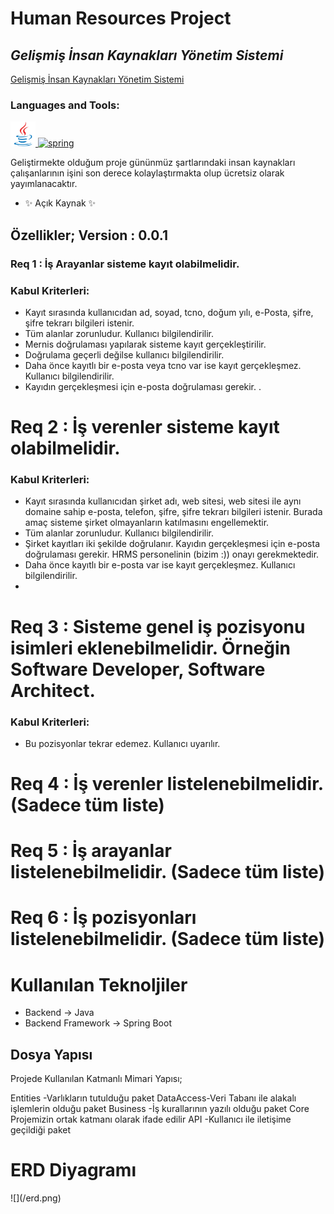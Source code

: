 
# Human Resources Project
## _Gelişmiş İnsan Kaynakları Yönetim Sistemi_
[Gelişmiş İnsan Kaynakları Yönetim Sistemi ](https://github.com/EnginKARATAS/javakamp/tree/main/hrmsJava)



<h3 align="left">Languages and Tools:</h3>
<p align="left"> <a href="https://www.java.com" target="_blank"> <img src="https://raw.githubusercontent.com/devicons/devicon/master/icons/java/java-original.svg" alt="java" width="40" height="40"/> </a> <a href="https://spring.io/" target="_blank"> <img src="https://www.vectorlogo.zone/logos/springio/springio-icon.svg" alt="spring" width="40" height="40"/> </a> </p>


Geliştirmekte olduğum proje gününmüz şartlarındaki insan kaynakları çalışanlarının işini son derece kolaylaştırmakta olup ücretsiz olarak yayımlanacaktır. 

 
- ✨ Açık Kaynak ✨

## Özellikler; Version : 0.0.1
### Req 1 : İş Arayanlar sisteme kayıt olabilmelidir.

### Kabul Kriterleri:

- Kayıt sırasında kullanıcıdan ad, soyad, tcno, doğum yılı, e-Posta, şifre, şifre tekrarı bilgileri istenir.
- Tüm alanlar zorunludur. Kullanıcı bilgilendirilir.
- Mernis doğrulaması yapılarak sisteme kayıt gerçekleştirilir.
- Doğrulama geçerli değilse kullanıcı bilgilendirilir.
- Daha önce kayıtlı bir e-posta veya tcno var ise kayıt gerçekleşmez. Kullanıcı bilgilendirilir.
- Kayıdın gerçekleşmesi için e-posta doğrulaması gerekir.
.
# Req 2 : İş verenler sisteme kayıt olabilmelidir.
### Kabul Kriterleri:

- Kayıt sırasında kullanıcıdan şirket adı, web sitesi, web sitesi ile aynı domaine sahip e-posta, telefon, şifre, şifre tekrarı bilgileri istenir. Burada amaç sisteme şirket olmayanların katılmasını engellemektir.
- Tüm alanlar zorunludur. Kullanıcı bilgilendirilir.
- Şirket kayıtları iki şekilde doğrulanır. Kayıdın gerçekleşmesi için e-posta doğrulaması gerekir. HRMS personelinin (bizim :)) onayı gerekmektedir.
- Daha önce kayıtlı bir e-posta var ise kayıt gerçekleşmez. Kullanıcı bilgilendirilir.
- 
# Req 3 : Sisteme genel iş pozisyonu isimleri eklenebilmelidir. Örneğin Software Developer, Software Architect.
### Kabul Kriterleri:

- Bu pozisyonlar tekrar edemez. Kullanıcı uyarılır.
# Req 4 : İş verenler listelenebilmelidir. (Sadece tüm liste)

# Req 5 : İş arayanlar listelenebilmelidir. (Sadece tüm liste)

# Req 6 : İş pozisyonları listelenebilmelidir. (Sadece tüm liste)


# Kullanılan Teknoljiler
- Backend -> Java
- Backend Framework -> Spring Boot



## Dosya Yapısı

Projede Kullanılan Katmanlı Mimari Yapısı;

Entities -Varlıkların tutulduğu paket
DataAccess-Veri Tabanı ile alakalı işlemlerin olduğu paket
Business -İş kurallarının yazılı olduğu paket
Core Projemizin ortak katmanı olarak ifade edilir
API -Kullanıcı ile iletişime geçildiği paket

<h1>ERD Diyagramı</h1>
![](/erd.png)
